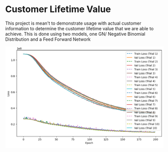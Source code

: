 
# Customer Lifetime Value

This project is mean't to demonstrate usage with actual customer information to determine the customer lifetime value that we are able to achieve. This is done using two models, one GN/ Negative Binomial Distribution and a Feed Forward Network

![Alt Text](Marketing1.png)


